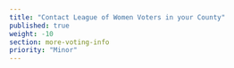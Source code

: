 ```yaml
---
title: "Contact League of Women Voters in your County"
published: true
weight: -10
section: more-voting-info
priority: "Minor"
---
```

